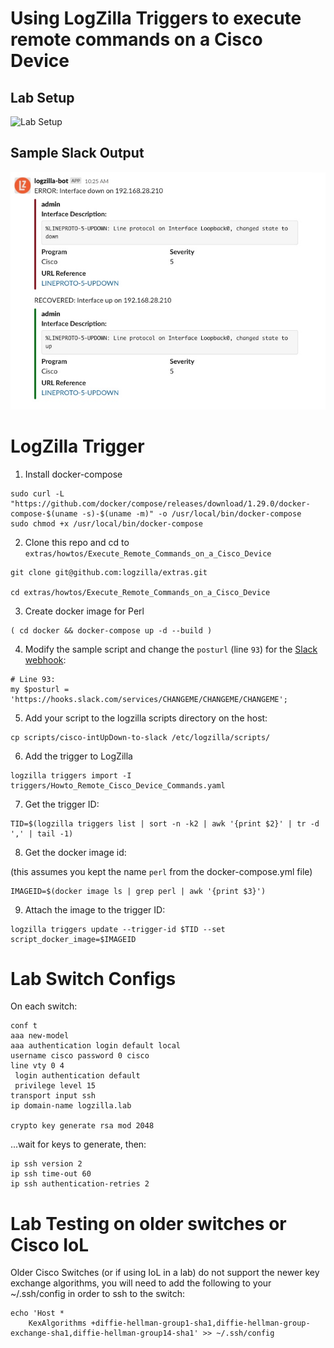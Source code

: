 # Using LogZilla Triggers to execute remote commands on a Cisco Device


## Lab Setup


![Lab Setup](images/lab-design.jpg)


## Sample Slack Output

![Sample Slack Message](images/slack-cisco-interface-bounce.jpg)




# LogZilla Trigger


1. Install docker-compose

```
sudo curl -L "https://github.com/docker/compose/releases/download/1.29.0/docker-compose-$(uname -s)-$(uname -m)" -o /usr/local/bin/docker-compose
sudo chmod +x /usr/local/bin/docker-compose
```

2. Clone this repo and cd to `extras/howtos/Execute_Remote_Commands_on_a_Cisco_Device`

```
git clone git@github.com:logzilla/extras.git

cd extras/howtos/Execute_Remote_Commands_on_a_Cisco_Device
```

3. Create docker image for Perl

```
( cd docker && docker-compose up -d --build )
```

4. Modify the sample script and change the `posturl` (line `93`) for the [Slack webhook](https://api.slack.com/messaging/webhooks):

```
# Line 93:
my $posturl = 'https://hooks.slack.com/services/CHANGEME/CHANGEME/CHANGEME';
```


5. Add your script to the logzilla scripts directory on the host:

```
cp scripts/cisco-intUpDown-to-slack /etc/logzilla/scripts/
```

6. Add the trigger to LogZilla

```
logzilla triggers import -I triggers/Howto_Remote_Cisco_Device_Commands.yaml
```

7. Get the trigger ID:

```
TID=$(logzilla triggers list | sort -n -k2 | awk '{print $2}' | tr -d ',' | tail -1)
```

8. Get the docker image id:

(this assumes you kept the name `perl` from the docker-compose.yml file)

```
IMAGEID=$(docker image ls | grep perl | awk '{print $3}')
```

9. Attach the image to the trigger ID:

```
logzilla triggers update --trigger-id $TID --set script_docker_image=$IMAGEID
```


# Lab Switch Configs
On each switch:


```
conf t
aaa new-model
aaa authentication login default local
username cisco password 0 cisco
line vty 0 4
 login authentication default
 privilege level 15
transport input ssh
ip domain-name logzilla.lab

crypto key generate rsa mod 2048
```

...wait for keys to generate, then:

```
ip ssh version 2
ip ssh time-out 60
ip ssh authentication-retries 2
```


# Lab Testing on older switches or Cisco IoL

Older Cisco Switches (or if using IoL in a lab) do not support the newer key exchange algorithms, you will need to add the following to your ~/.ssh/config in order to ssh to the switch:

```
echo 'Host *
    KexAlgorithms +diffie-hellman-group1-sha1,diffie-hellman-group-exchange-sha1,diffie-hellman-group14-sha1' >> ~/.ssh/config
```
